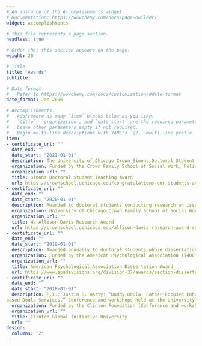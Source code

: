 ```yaml
---
# An instance of the Accomplishments widget.
# Documentation: https://wowchemy.com/docs/page-builder/
widget: accomplishments

# This file represents a page section.
headless: true

# Order that this section appears on the page.
weight: 20

# Title
title: 'Awards'
subtitle:

# Date format
#   Refer to https://wowchemy.com/docs/customization/#date-format
date_format: Jan 2006

# Accomplishments.
#   Add/remove as many `item` blocks below as you like.
#   `title`, `organization`, and `date_start` are the required parameters.
#   Leave other parameters empty if not required.
#   Begin multi-line descriptions with YAML's `|2-` multi-line prefix.
item:
- certificate_url: ""
  date_end: ""
  date_start: "2021-01-01"
  description: The University of Chicago Crown Simons Doctoral Student Teaching Award recognizes and honors PhD students who have demonstrated outstanding teaching and instruction in the master’s program. Winners are selected each year based on the instructor’s contributions to the development of inclusive pedagogy in social work education and to a classroom that promotes critical thinking, advances knowledge, and supports students’ academic and professional development.
  organization: Funded by the Crown Family School of Social Work, Policy, and Practice ($1,000 monetary prize)
  organization_url: ""
  title: Simons Doctoral Student Teaching Award
  url: https://crownschool.uchicago.edu/congratulations-our-students-and-class-2021
- certificate_url: ""
  date_end: ""
  date_start: "2020-01-01"
  description: Awarded to doctoral students conducting research on issues related to those Dr. W. Allison Davis studied throughout his life such as systems of stratification and segregation between and within racial and ethnic groups in the United States as well as related effects on family life, language use, educational attainment, and the development of personality and character of children and adolescents in American minority groups.
  organization: University of Chicago Crown Family School of Social Work, Policy, and Practice; Funded by the Andrew W. Mellon Foundation ($4,900 for dissertation research)
  organization_url: ""
  title: W. Allison Davis Research Award
  url: https://crownschool.uchicago.edu/allison-davis-research-award-recipients
- certificate_url: ""
  date_end: ""
  date_start: "2019-01-01"
  description: Awarded annually to doctoral students whose dissertations concern the issue of childmaltreatment that best exemplifies the mission of the Society for Child and Family Policy and Practice. Received under APA’s Division 37 Society for Child Family Policy and Practice, Section 1 Child Maltreatment.
  organization: Funded by the American Psychological Association ($400 for dissertation research)
  organization_url: ""
  title: American Psychological Association Dissertation Award
  url: https://www.apadivisions.org/division-37/awards/section-dissertation?tab=4
- certificate_url: ""
  date_end: ""
  date_start: "2018-01-01"
  description: P.I.: Justin S. Harty: ”Daddy Doula: Father-Focused Enhancements to Existing Community-
based Doula Services,” Conference and workshops held at the University of Chicago, Chicago, IL, October 19-21.
  organization: Funded by the Clinton Foundation (Conference and workshop accommodation)
  organization_url: ""
  title: Clinton Global Initiative University
  url: ""
design:
  columns: '2' 
---
```

